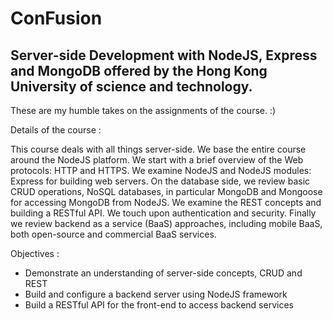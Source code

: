 # ConFusion


## **Server-side Development with NodeJS, Express and MongoDB offered by the Hong Kong University of science and technology.**

These are my humble takes on the assignments of the course. :) 


Details of the course : 

This course deals with all things server-side. We base the entire course around the NodeJS platform. We start with a brief overview of the Web protocols: HTTP and HTTPS. We examine NodeJS and NodeJS modules: Express for building web servers. On the database side, we review basic CRUD operations, NoSQL databases, in particular MongoDB and Mongoose for accessing MongoDB from NodeJS. We examine the REST concepts and building a RESTful API. We touch upon authentication and security. Finally we review backend as a service (BaaS) approaches, including mobile BaaS, both open-source and commercial BaaS services.

Objectives :

- Demonstrate an understanding of server-side concepts, CRUD and REST
- Build and configure a backend server using NodeJS framework
- Build a RESTful API for the front-end to access backend services

